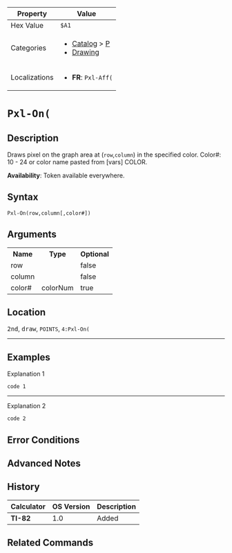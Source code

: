 | Property      | Value |
|---------------|-------|
| Hex Value     | `$A1`|
| Categories    | <ul><li>[Catalog](<../categories/Catalog.md>) > [P](<../categories/Catalog.md#P>)</li><li>[Drawing](<../categories/Drawing.md>)</li></ul> |
| Localizations | <ul><li><b>FR</b>: `Pxl-Aff(`</li></ul> |

# `Pxl-On(`

## Description
Draws pixel on the graph area at (`row`,`column`) in the specified color.
Color#: 10 - 24 or color name pasted from [vars] COLOR.


<b>Availability</b>: Token available everywhere.

## Syntax
`Pxl-On(row,column[,color#])`

## Arguments
<table>
<tr><th>Name</th><th>Type</th><th>Optional</th></tr>

<tr><td>row</td><td></td><td>false</td></tr>

<tr><td>column</td><td></td><td>false</td></tr>

<tr><td>color#</td><td>colorNum</td><td>true</td></tr>

</table>

## Location
<kbd>2nd</kbd>, <kbd>draw</kbd>, `POINTS`, `4:Pxl-On(`
<hr>

## Examples

Explanation 1
```ti-basic
code 1
```
---
Explanation 2
```ti-basic
code 2
```

## Error Conditions


## Advanced Notes


## History
| Calculator | OS Version | Description |
|------------|------------|-------------|
| <b>TI-82</b> | 1.0 | Added

## Related Commands

    